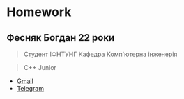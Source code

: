 # Homework

## Фесняк Богдан 22 роки

> Студент ІФНТУНГ Кафедра Комп'ютерна інженерія

> С++ Junior

* [Gmail](sabotaj717@gmail.com)
* [Telegram](https://t.me/hoholinc)